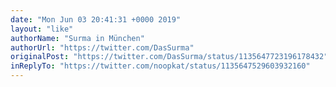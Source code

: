```yaml
---
date: "Mon Jun 03 20:41:31 +0000 2019"
layout: "like"
authorName: "Surma in München"
authorUrl: "https://twitter.com/DasSurma"
originalPost: "https://twitter.com/DasSurma/status/1135647723196178432"
inReplyTo: "https://twitter.com/noopkat/status/1135647529603932160"
---
```

